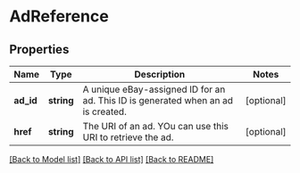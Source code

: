 # AdReference

## Properties
Name | Type | Description | Notes
------------ | ------------- | ------------- | -------------
**ad_id** | **string** | A unique eBay-assigned ID for an ad. This ID is generated when an ad is created. | [optional] 
**href** | **string** | The URI of an ad. YOu can use this URI to retrieve the ad. | [optional] 

[[Back to Model list]](../README.md#documentation-for-models) [[Back to API list]](../README.md#documentation-for-api-endpoints) [[Back to README]](../README.md)


